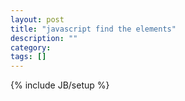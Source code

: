 ```yaml
---
layout: post
title: "javascript find the elements"
description: ""
category: 
tags: []
---
```

{% include JB/setup %}
